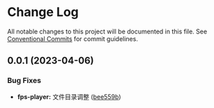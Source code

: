 # Change Log

All notable changes to this project will be documented in this file.
See [Conventional Commits](https://conventionalcommits.org) for commit guidelines.

## 0.0.1 (2023-04-06)

### Bug Fixes

- **fps-player:** 文件目录调整 ([bee559b](https://gitee.com/ningdongyiliao/neuton-toolkit/commits/bee559b696b2223f6c02eaf11782ae1ae1b4a087))
